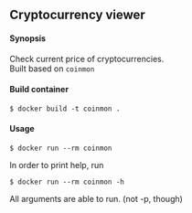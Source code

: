 ## Cryptocurrency viewer

#### Synopsis

Check current price of cryptocurrencies.  
Built based on `coinmon`

#### Build container

```
$ docker build -t coinmon .
```

#### Usage

```
$ docker run --rm coinmon
```

In order to print help, run

```
$ docker run --rm coinmon -h
```

All arguments are able to run. (not -p, though)
